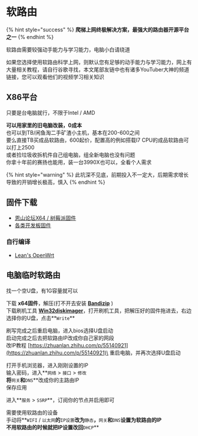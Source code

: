 # 软路由

{% hint style="success" %}
**爬梯上网终极解决方案，最强大的路由器开源平台之一**
{% endhint %}

软路由需要较强动手能力与学习能力，电脑小白请绕道

如果您选择使用软路由科学上网，则默认您有足够的动手能力与学习能力，网上有大量相关教程，请自行谷歌寻找，本文尾部友链中也有诸多YouTuber大神的频道链接，您可以观看他们的视频学习相关知识

## X86平台

只要是台电脑就行，不限于Intel / AMD

**可以用家里的旧电脑改装，0成本**\
也可以到TB/闲鱼淘二手矿渣小主机，基本在200-600之间\
要么直接TB买成品软路由，600起价，配置高的例如搭载I7 CPU的成品软路由可以打上2500\
或者捡垃圾收拆机件自己组电脑，组全新电脑也没有问题\
你拿十年前的赛扬也能用，装一台3990X也可以，全看个人需求

{% hint style="warning" %}
此坑深不见底，前期投入不一定大，后期需求增长导致的开销增长极高，慎入
{% endhint %}

## 固件下载

* [恩山论坛X64 / 树莓派固件](https://www.right.com.cn/forum/thread-3777668-1-1.html)
* [各类开发板固件](https://github.com/ruoyizhou/OpenWRT-For-Pi)

### 自行编译

* [Lean's OpenWrt](https://github.com/coolsnowwolf/lede)

## 电脑临时软路由

找一个空U盘，有1G容量就可以

下载 **x64固件**，解压(打不开去安装 [**Bandizip**](https://cn.bandisoft.com/bandizip/) )\
下载刷机工具 [**Win32diskimager**](https://sourceforge.net/projects/win32diskimager/)，打开刷机工具，把解压好的固件拖进去，右边选择你的U盘，点击**`Write`**

刷写完成之后重启电脑，进入bios选择U盘启动\
启动完成之后去把软路由IP改成你自己家的网段\
改IP教程 [https://zhuanlan.zhihu.com/p/55140921](https://zhuanlan.zhihu.com/p/55140921)\
重启电脑，并再次选择U盘启动

打开手机浏览器，进入刚刚设置的IP\
输入密码，进入**`网络` > `接口` > `修改`**\
将**`网关`**和**`DNS`**改成你的主路由IP\
保存应用

进入**`服务` > `SSRP`**，订阅你的节点并启用即可

需要使用软路由的设备\
手动将**`WIFI` / `以太网`**的**`IP设置`**改为**`静态`**，**`网关`**和**`DNS`**设置为软路由的IP\
不用软路由的时候就把IP设置改回**`DHCP`**
